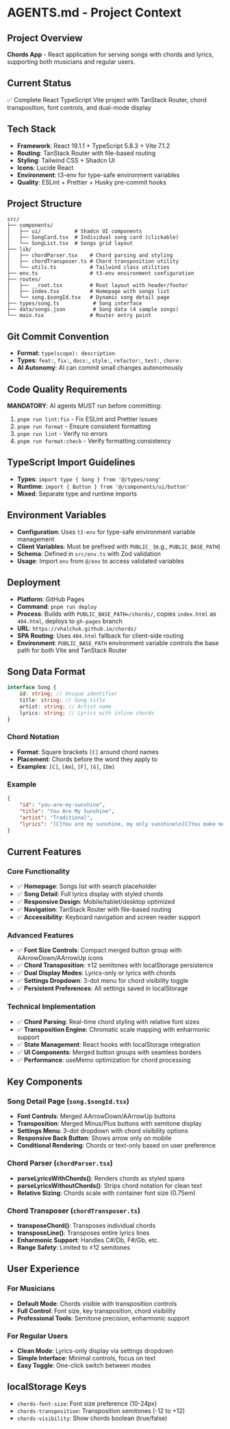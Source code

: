 # AGENTS.md - Project Context

## Project Overview

**Chords App** - React application for serving songs with chords and lyrics, supporting both musicians and regular users.

## Current Status

✅ Complete React TypeScript Vite project with TanStack Router, chord transposition, font controls, and dual-mode display

## Tech Stack

- **Framework**: React 19.1.1 + TypeScript 5.8.3 + Vite 7.1.2
- **Routing**: TanStack Router with file-based routing
- **Styling**: Tailwind CSS + Shadcn UI
- **Icons**: Lucide React
- **Environment**: t3-env for type-safe environment variables
- **Quality**: ESLint + Prettier + Husky pre-commit hooks

## Project Structure

```
src/
├── components/
│   ├── ui/           # Shadcn UI components
│   ├── SongCard.tsx  # Individual song card (clickable)
│   └── SongList.tsx  # Songs grid layout
├── lib/
│   ├── chordParser.tsx    # Chord parsing and styling
│   ├── chordTransposer.ts # Chord transposition utility
│   └── utils.ts           # Tailwind class utilities
├── env.ts                 # t3-env environment configuration
├── routes/
│   ├── __root.tsx         # Root layout with header/footer
│   ├── index.tsx          # Homepage with songs list
│   └── song.$songId.tsx   # Dynamic song detail page
├── types/song.ts           # Song interface
├── data/songs.json         # Song data (4 sample songs)
└── main.tsx               # Router entry point
```

## Git Commit Convention

- **Format**: `type(scope): description`
- **Types**: `feat:`, `fix:`, `docs:`, `style:`, `refactor:`, `test:`, `chore:`
- **AI Autonomy**: AI can commit small changes autonomously

## Code Quality Requirements

**MANDATORY**: AI agents MUST run before committing:

1. `pnpm run lint:fix` - Fix ESLint and Prettier issues
2. `pnpm run format` - Ensure consistent formatting
3. `pnpm run lint` - Verify no errors
4. `pnpm run format:check` - Verify formatting consistency

## TypeScript Import Guidelines

- **Types**: `import type { Song } from '@/types/song'`
- **Runtime**: `import { Button } from '@/components/ui/button'`
- **Mixed**: Separate type and runtime imports

## Environment Variables

- **Configuration**: Uses `t3-env` for type-safe environment variable management
- **Client Variables**: Must be prefixed with `PUBLIC_` (e.g., `PUBLIC_BASE_PATH`)
- **Schema**: Defined in `src/env.ts` with Zod validation
- **Usage**: Import `env` from `@/env` to access validated variables

## Deployment

- **Platform**: GitHub Pages
- **Command**: `pnpm run deploy`
- **Process**: Builds with `PUBLIC_BASE_PATH=/chords/`, copies `index.html` as `404.html`, deploys to `gh-pages` branch
- **URL**: `https://vhalchuk.github.io/chords/`
- **SPA Routing**: Uses `404.html` fallback for client-side routing
- **Environment**: `PUBLIC_BASE_PATH` environment variable controls the base path for both Vite and TanStack Router

## Song Data Format

```typescript
interface Song {
    id: string; // Unique identifier
    title: string; // Song title
    artist: string; // Artist name
    lyrics: string; // Lyrics with inline chords
}
```

### Chord Notation

- **Format**: Square brackets `[C]` around chord names
- **Placement**: Chords before the word they apply to
- **Examples**: `[C]`, `[Am]`, `[F]`, `[G]`, `[Dm]`

### Example

```json
{
    "id": "you-are-my-sunshine",
    "title": "You Are My Sunshine",
    "artist": "Traditional",
    "lyrics": "[C]You are my sunshine, my only sunshine\n[C]You make me happy when [G]skies are [C]gray..."
}
```

## Current Features

### Core Functionality

- ✅ **Homepage**: Songs list with search placeholder
- ✅ **Song Detail**: Full lyrics display with styled chords
- ✅ **Responsive Design**: Mobile/tablet/desktop optimized
- ✅ **Navigation**: TanStack Router with file-based routing
- ✅ **Accessibility**: Keyboard navigation and screen reader support

### Advanced Features

- ✅ **Font Size Controls**: Compact merged button group with AArrowDown/AArrowUp icons
- ✅ **Chord Transposition**: ±12 semitones with localStorage persistence
- ✅ **Dual Display Modes**: Lyrics-only or lyrics with chords
- ✅ **Settings Dropdown**: 3-dot menu for chord visibility toggle
- ✅ **Persistent Preferences**: All settings saved in localStorage

### Technical Implementation

- ✅ **Chord Parsing**: Real-time chord styling with relative font sizes
- ✅ **Transposition Engine**: Chromatic scale mapping with enharmonic support
- ✅ **State Management**: React hooks with localStorage integration
- ✅ **UI Components**: Merged button groups with seamless borders
- ✅ **Performance**: useMemo optimization for chord processing

## Key Components

### Song Detail Page (`song.$songId.tsx`)

- **Font Controls**: Merged AArrowDown/AArrowUp buttons
- **Transposition**: Merged Minus/Plus buttons with semitone display
- **Settings Menu**: 3-dot dropdown with chord visibility options
- **Responsive Back Button**: Shows arrow only on mobile
- **Conditional Rendering**: Chords or text-only based on user preference

### Chord Parser (`chordParser.tsx`)

- **parseLyricsWithChords()**: Renders chords as styled spans
- **parseLyricsWithoutChords()**: Strips chord notation for clean text
- **Relative Sizing**: Chords scale with container font size (0.75em)

### Chord Transposer (`chordTransposer.ts`)

- **transposeChord()**: Transposes individual chords
- **transposeLine()**: Transposes entire lyrics lines
- **Enharmonic Support**: Handles C#/Db, F#/Gb, etc.
- **Range Safety**: Limited to ±12 semitones

## User Experience

### For Musicians

- **Default Mode**: Chords visible with transposition controls
- **Full Control**: Font size, key transposition, chord visibility
- **Professional Tools**: Semitone precision, enharmonic support

### For Regular Users

- **Clean Mode**: Lyrics-only display via settings dropdown
- **Simple Interface**: Minimal controls, focus on text
- **Easy Toggle**: One-click switch between modes

## localStorage Keys

- `chords-font-size`: Font size preference (10-24px)
- `chords-transposition`: Transposition semitones (-12 to +12)
- `chords-visibility`: Show chords boolean (true/false)
